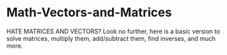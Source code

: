 # Math-Vectors-and-Matrices

HATE MATRICES AND VECTORS? Look no further, here is a basic version to solve matrices, multiply them, add/subtract them, find inverses, and much more.
